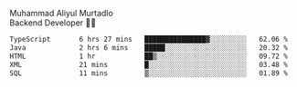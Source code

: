 Muhammad Aliyul Murtadlo
<br>
Backend Developer 👨‍💻
<br>
<!--START_SECTION:waka-->

```txt
TypeScript       6 hrs 27 mins   ███████████████▓░░░░░░░░░   62.06 %
Java             2 hrs 6 mins    █████░░░░░░░░░░░░░░░░░░░░   20.32 %
HTML             1 hr            ██▒░░░░░░░░░░░░░░░░░░░░░░   09.72 %
XML              21 mins         █░░░░░░░░░░░░░░░░░░░░░░░░   03.48 %
SQL              11 mins         ▒░░░░░░░░░░░░░░░░░░░░░░░░   01.89 %
```

<!--END_SECTION:waka-->
